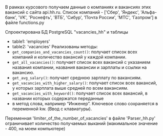 В рамках курсового получаем  данные о компаниях и вакансиях этих вакансий с сайта api.hh.ru.
Список компаний - ['Сбер', 'Яндекс', 'Альфа-банк', 'VK', 'Роснефть', 'ВТБ', 'Сибур', 'Почта России', 'МТС',
                     'Газпром'] в файле functions.py

Спроектирована  БД PostgreSQL "vacancies_hh" и таблицы 
- table1: 'employers'
- table2: 'vacancies'
Реализованы методы:
- `get_companies_and_vacancies_count()`: получает список всех компаний и количество вакансий у каждой компании.
- `get_all_vacancies()`: получает список всех вакансий с указанием названия компании, названия вакансии и зарплаты 
и ссылки на вакансию.
- `get_avg_salary()`: получает среднюю зарплату по вакансиям.
- `get_vacancies_with_higher_salary()`: получает список всех вакансий, у которых зарплата выше средней 
по всем вакансиям.
- `get_vacancies_with_keyword()`: получает список всех вакансий, в названии которых содержатся переданные 
- в метод слова, например “Инженер”. Ключевое слово сохраняется в переменной kw. (Ввод с клавиатуры).

Переменная 'limiter_of_the_number_of_vacancies' в файле 'Parser_hh.py' ограничивает количество получаемых 
выканий (макимальное значение - 400, на моем компьютере)
